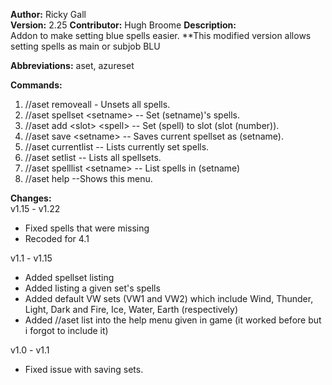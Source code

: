 **Author:** Ricky Gall  
**Version:** 2.25
**Contributor:** Hugh Broome
**Description:**  
Addon to make setting blue spells easier. 
**This modified version allows setting spells as main or subjob BLU

**Abbreviations:** aset, azureset

**Commands:**
 1. //aset removeall - Unsets all spells.
 2. //aset spellset &lt;setname&gt; -- Set (setname)'s spells.
 3. //aset add &lt;slot&gt; &lt;spell&gt; -- Set (spell) to slot (slot (number)).
 4. //aset save &lt;setname&gt; -- Saves current spellset as (setname).
 5. //aset currentlist -- Lists currently set spells.
 6. //aset setlist -- Lists all spellsets.
 7. //aset spelllist &lt;setname&gt; -- List spells in (setname)
 8. //aset help --Shows this menu.
 
**Changes:**  
v1.15 - v1.22  
 * Fixed spells that were missing
 * Recoded for 4.1
 
v1.1 - v1.15  
 * Added spellset listing
 * Added listing a given set's spells
 * Added default VW sets (VW1 and VW2) which include Wind, Thunder, Light, Dark and Fire, Ice, Water, Earth (respectively)
 * Added //aset list into the help menu given in game (it worked before but i forgot to include it)
  
v1.0 - v1.1  
 * Fixed issue with saving sets.
